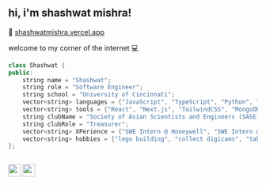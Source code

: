 <h2> hi, i'm shashwat mishra!</h2>


 :love_letter: [shashwatmishra.vercel.app](https://shashwatmishra.vercel.app/)

welcome to my corner of the internet :computer:

```c++
class Shashwat {
public:
    string name = "Shashwat";
    string role = "Software Engineer";
    string school = "University of Cincinnati";
    vector<string> languages = {"JavaScript", "TypeScript", "Python", "C++", "HTML", "CSS"};
    vector<string> tools = {"React", "Next.js", "TailwindCSS", "MongoDB", "Node.js", "Express.js"};
    string clubName = "Society of Asian Scientists and Engineers (SASE)";
    string clubRole = "Treasurer";
    vector<string> XPerience = {"SWE Intern @ Honeywell", "SWE Intern @ Possip"};
    vector<string> hobbies = {"lego building", "collect digicams", "table tennis", "video games"};
};
    
```


<p><a href="https://twitter.com/sasquatchpog" target = "_blank"><img src="https://img.shields.io/badge/twitter-%231DA1F2.svg?&style=for-the-badge&logo=twitter&logoColor=white" height=25></a> <a href="https://www.linkedin.com/in/shashwatmishras8/" target = "_blank"><img src="https://img.shields.io/badge/linkedin-%230077B5.svg?&style=for-the-badge&logo=linkedin&logoColor=white" height=25></a></p>

<!--
**Shashwatpog/Shashwatpog** is a ✨ _special_ ✨ repository because its `README.md` (this file) appears on your GitHub profile.

Here are some ideas to get you started:

- 🔭 I’m currently working on ...
- 🌱 I’m currently learning ...
- 👯 I’m looking to collaborate on ...
- 🤔 I’m looking for help with ...
- 💬 Ask me about ...
- 📫 How to reach me: ...
- 😄 Pronouns: ...
- ⚡ Fun fact: ...
-->

